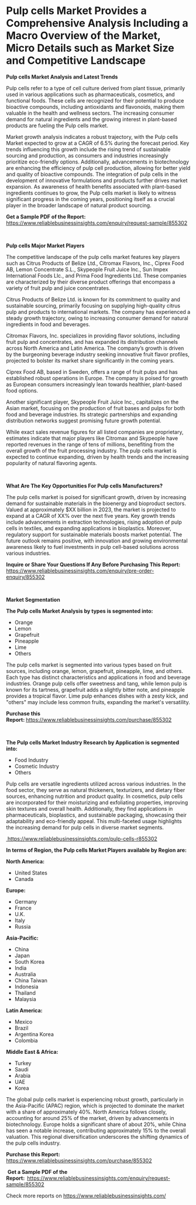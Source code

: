 <p><h1>Pulp cells Market Provides a Comprehensive Analysis Including a Macro Overview of the Market, Micro Details such as Market Size and Competitive Landscape</h1></p><p><strong>Pulp cells Market Analysis and Latest Trends</strong></p>
<p><p>Pulp cells refer to a type of cell culture derived from plant tissue, primarily used in various applications such as pharmaceuticals, cosmetics, and functional foods. These cells are recognized for their potential to produce bioactive compounds, including antioxidants and flavonoids, making them valuable in the health and wellness sectors. The increasing consumer demand for natural ingredients and the growing interest in plant-based products are fueling the Pulp cells market.</p><p>Market growth analysis indicates a robust trajectory, with the Pulp cells Market expected to grow at a CAGR of 6.5% during the forecast period. Key trends influencing this growth include the rising trend of sustainable sourcing and production, as consumers and industries increasingly prioritize eco-friendly options. Additionally, advancements in biotechnology are enhancing the efficiency of pulp cell production, allowing for better yield and quality of bioactive compounds. The integration of pulp cells in the development of innovative formulations and products further drives market expansion. As awareness of health benefits associated with plant-based ingredients continues to grow, the Pulp cells market is likely to witness significant progress in the coming years, positioning itself as a crucial player in the broader landscape of natural product sourcing.</p></p>
<p><strong>Get a Sample PDF of the Report:&nbsp;</strong> <a href="https://www.reliablebusinessinsights.com/enquiry/request-sample/855302?utm_campaign=2313&utm_medium=2&utm_source=Github&utm_content=ia&utm_term=07042025&utm_id=pulp-cells">https://www.reliablebusinessinsights.com/enquiry/request-sample/855302</a></p>
<p>&nbsp;</p>
<p><strong>Pulp cells Major Market Players</strong></p>
<p><p>The competitive landscape of the pulp cells market features key players such as Citrus Products of Belize Ltd., Citromax Flavors, Inc., Ciprex Food AB, Lemon Concentrate S.L., Skypeople Fruit Juice Inc., Sun Impex International Foods Llc., and Prima Food Ingredients Ltd. These companies are characterized by their diverse product offerings that encompass a variety of fruit pulp and juice concentrates.</p><p>Citrus Products of Belize Ltd. is known for its commitment to quality and sustainable sourcing, primarily focusing on supplying high-quality citrus pulp and products to international markets. The company has experienced a steady growth trajectory, owing to increasing consumer demand for natural ingredients in food and beverages.</p><p>Citromax Flavors, Inc. specializes in providing flavor solutions, including fruit pulp and concentrates, and has expanded its distribution channels across North America and Latin America. The company’s growth is driven by the burgeoning beverage industry seeking innovative fruit flavor profiles, projected to bolster its market share significantly in the coming years.</p><p>Ciprex Food AB, based in Sweden, offers a range of fruit pulps and has established robust operations in Europe. The company is poised for growth as European consumers increasingly lean towards healthier, plant-based food options.</p><p>Another significant player, Skypeople Fruit Juice Inc., capitalizes on the Asian market, focusing on the production of fruit bases and pulps for both food and beverage industries. Its strategic partnerships and expanding distribution networks suggest promising future growth potential.</p><p>While exact sales revenue figures for all listed companies are proprietary, estimates indicate that major players like Citromax and Skypeople have reported revenues in the range of tens of millions, benefiting from the overall growth of the fruit processing industry. The pulp cells market is expected to continue expanding, driven by health trends and the increasing popularity of natural flavoring agents.</p></p>
<p>&nbsp;</p>
<p><strong>What Are The Key Opportunities For Pulp cells Manufacturers?</strong></p>
<p><p>The pulp cells market is poised for significant growth, driven by increasing demand for sustainable materials in the bioenergy and bioproduct sectors. Valued at approximately $XX billion in 2023, the market is projected to expand at a CAGR of XX% over the next five years. Key growth trends include advancements in extraction technologies, rising adoption of pulp cells in textiles, and expanding applications in bioplastics. Moreover, regulatory support for sustainable materials boosts market potential. The future outlook remains positive, with innovation and growing environmental awareness likely to fuel investments in pulp cell-based solutions across various industries.</p></p>
<p><strong>Inquire or Share Your Questions If Any Before Purchasing This Report:</strong> <a href="https://www.reliablebusinessinsights.com/enquiry/pre-order-enquiry/855302?utm_campaign=2313&utm_medium=2&utm_source=Github&utm_content=ia&utm_term=07042025&utm_id=pulp-cells">https://www.reliablebusinessinsights.com/enquiry/pre-order-enquiry/855302</a></p>
<p>&nbsp;</p>
<p><strong>Market Segmentation</strong></p>
<p><strong>The Pulp cells Market Analysis by types is segmented into:</strong></p>
<p><ul><li>Orange</li><li>Lemon</li><li>Grapefruit</li><li>Pineapple</li><li>Lime</li><li>Others</li></ul></p>
<p><p>The pulp cells market is segmented into various types based on fruit sources, including orange, lemon, grapefruit, pineapple, lime, and others. Each type has distinct characteristics and applications in food and beverage industries. Orange pulp cells offer sweetness and tang, while lemon pulp is known for its tartness, grapefruit adds a slightly bitter note, and pineapple provides a tropical flavor. Lime pulp enhances dishes with a zesty kick, and "others" may include less common fruits, expanding the market's versatility.</p></p>
<p><strong>Purchase this Report:&nbsp;</strong><a href="https://www.reliablebusinessinsights.com/purchase/855302?utm_campaign=2313&utm_medium=2&utm_source=Github&utm_content=ia&utm_term=07042025&utm_id=pulp-cells">https://www.reliablebusinessinsights.com/purchase/855302</a></p>
<p>&nbsp;</p>
<p><strong>The Pulp cells Market Industry Research by Application is segmented into:</strong></p>
<p><ul><li>Food Industry</li><li>Cosmetic Industry</li><li>Others</li></ul></p>
<p><p>Pulp cells are versatile ingredients utilized across various industries. In the food sector, they serve as natural thickeners, texturizers, and dietary fiber sources, enhancing nutrition and product quality. In cosmetics, pulp cells are incorporated for their moisturizing and exfoliating properties, improving skin textures and overall health. Additionally, they find applications in pharmaceuticals, bioplastics, and sustainable packaging, showcasing their adaptability and eco-friendly appeal. This multi-faceted usage highlights the increasing demand for pulp cells in diverse market segments.</p></p>
<p><a href="https://www.reliablebusinessinsights.com/pulp-cells-r855302?utm_campaign=2313&utm_medium=2&utm_source=Github&utm_content=ia&utm_term=07042025&utm_id=pulp-cells">&nbsp;https://www.reliablebusinessinsights.com/pulp-cells-r855302</a></p>
<p><strong>In terms of Region, the Pulp cells Market Players available by Region are:</strong></p>
<p>
    <p> <strong> North America: </strong>
        <ul>
            <li>United States</li>
            <li>Canada</li>
        </ul>
        </p> 
    <p> <strong> Europe: </strong>
        <ul>
            <li>Germany</li>
            <li>France</li>
            <li>U.K.</li>
            <li>Italy</li>
            <li>Russia</li>
        </ul>
        </p> 
    <p> <strong> Asia-Pacific: </strong>
        <ul>
            <li>China</li>
            <li>Japan</li>
            <li>South Korea</li>
            <li>India</li>
            <li>Australia</li>
            <li>China Taiwan</li>
            <li>Indonesia</li>
            <li>Thailand</li>
            <li>Malaysia</li>
        </ul>
        </p> 
    <p> <strong> Latin America: </strong>
        <ul>
            <li>Mexico</li>
            <li>Brazil</li>
            <li>Argentina Korea</li>
            <li>Colombia</li>
        </ul>
        </p> 
    <p> <strong> Middle East & Africa: </strong>
        <ul>
            <li>Turkey</li>
            <li>Saudi</li>
            <li>Arabia</li>
            <li>UAE</li>
            <li>Korea</li>
        </ul>
    </p>
    </p>
<p><p>The global pulp cells market is experiencing robust growth, particularly in the Asia-Pacific (APAC) region, which is projected to dominate the market with a share of approximately 40%. North America follows closely, accounting for around 25% of the market, driven by advancements in biotechnology. Europe holds a significant share of about 20%, while China has seen a notable increase, contributing approximately 15% to the overall valuation. This regional diversification underscores the shifting dynamics of the pulp cells industry.</p></p>
<p><strong>Purchase this Report: </strong><a href="https://www.reliablebusinessinsights.com/purchase/855302?utm_campaign=2313&utm_medium=2&utm_source=Github&utm_content=ia&utm_term=07042025&utm_id=pulp-cells">https://www.reliablebusinessinsights.com/purchase/855302</a></p>
<p>&nbsp;<strong>Get a Sample PDF of the Report:&nbsp;&nbsp;</strong><a href="https://www.reliablebusinessinsights.com/enquiry/request-sample/855302?utm_campaign=2313&utm_medium=2&utm_source=Github&utm_content=ia&utm_term=07042025&utm_id=pulp-cells">https://www.reliablebusinessinsights.com/enquiry/request-sample/855302</a></p>
<p><strong></strong></p>
<p>Check more reports on <a href="https://www.reliablebusinessinsights.com/?utm_campaign=2313&utm_medium=2&utm_source=Github&utm_content=ia&utm_term=07042025&utm_id=pulp-cells">https://www.reliablebusinessinsights.com/</a></p>